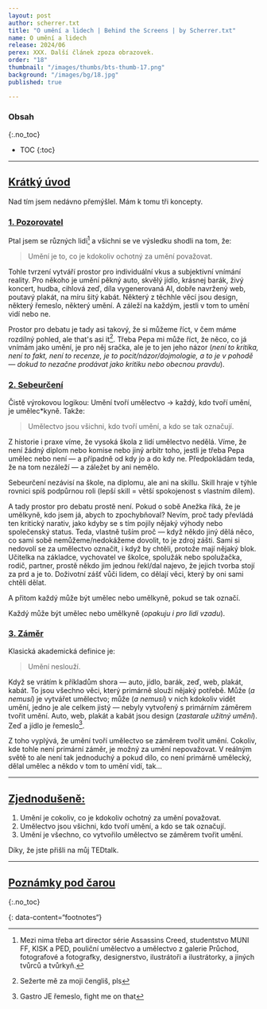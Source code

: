 ```yaml
---
layout: post
author: scherrer.txt
title: "O umění a lidech | Behind the Screens | by Scherrer.txt"
name: O umění a lidech
release: 2024/06
perex: XXX. Další článek zpoza obrazovek.
order: "18"
thumbnail: "/images/thumbs/bts-thumb-17.png"
background: "/images/bg/18.jpg"
published: true

---
```


### Obsah
{:.no_toc}

* TOC
{:toc}

---

## [Krátký úvod](#obsah)
Nad tím jsem nedávno přemýšlel. Mám k tomu tři koncepty.

### [1. Pozorovatel](#obsah)
Ptal jsem se různých lidí[^1] a všichni se ve výsledku shodli na tom, že:

>Umění je to, co je kdokoliv ochotný za umění považovat.

Tohle tvrzení vytváří prostor pro individuální vkus a subjektivní vnímání reality. Pro někoho je umění pěkný auto, skvělý jídlo, krásnej barák, živý koncert, hudba, cihlová zeď, díla vygenerovaná AI, dobře navržený web, poutavý plakát, na míru šitý kabát. Některý z těchhle věcí jsou design, některý řemeslo, některý umění. A záleží na každým, jestli v tom to umění vidí nebo ne.

Prostor pro debatu je tady asi takový, že si můžeme říct, v čem máme rozdílný pohled, ale that's asi it[^2]. Třeba Pepa mi může říct, že něco, co já vnímám jako umění, je pro něj sračka, ale je to jen jeho názor (*není to kritika, není to fakt, není to recenze, je to pocit/názor/dojmologie, a to je v pohodě — dokud to nezačne prodávat jako kritiku nebo obecnou pravdu*).

### [2. Sebeurčení](#obsah)
Čistě výrokovou logikou: Umění tvoří umělectvo → každý, kdo tvoří umění, je umělec\*kyně. Takže:

>Umělectvo jsou všichni, kdo tvoří umění, a kdo se tak označují.

Z historie i praxe víme, že vysoká škola z lidí umělectvo nedělá. Víme, že není žádný diplom nebo komise nebo jiný arbitr toho, jestli je třeba Pepa umělec nebo není — a případně od kdy jo a do kdy ne. Předpokládám teda, že na tom nezáleží — a záležet by ani nemělo.

Sebeurčení nezávisí na škole, na diplomu, ale ani na skillu. Skill hraje v týhle rovnici spíš podpůrnou roli (lepší skill = větší spokojenost s vlastním dílem).

A tady prostor pro debatu prostě není. Pokud o sobě Anežka říká, že je umělkyně, kdo jsem já, abych to zpochybňoval? Nevím, proč tady převládá ten kritický narativ, jako kdyby se s tím pojily nějaký výhody nebo společenský status. Teda, vlastně tuším proč — když někdo jiný dělá něco, co sami sobě nemůžeme/nedokážeme dovolit, to je zdroj zášti. Sami si nedovolí se za umělectvo označit, i když by chtěli, protože mají nějaký blok. Učitelka na základce, vychovatel ve školce, spolužák nebo spolužačka, rodič, partner, prostě někdo jim jednou řekl/dal najevo, že jejich tvorba stojí za prd a je to. Doživotní zášť vůči lidem, co dělají věci, který by oni sami chtěli dělat.

A přitom každý může být umělec nebo umělkyně, pokud se tak označí.

Každý může být umělec nebo umělkyně (*opakuju i pro lidi vzadu*).

### [3. Záměr](#obsah)
Klasická akademická definice je:

>Umění neslouží.

Když se vrátím k příkladům shora — auto, jídlo, barák, zeď, web, plakát, kabát. To jsou všechno věci, který primárně slouží nějaký potřebě. Může (*a nemusí*) je vytvářet umělectvo; může (*a nemusí*) v nich kdokoliv vidět umění, jedno je ale celkem jistý — nebyly vytvořený s primárním záměrem tvořit umění. Auto, web, plakát a kabát jsou design (*zastarale užitný umění*). Zeď a jídlo je řemeslo[^3].

Z toho vyplývá, že umění tvoří umělectvo se záměrem tvořit umění. Cokoliv, kde tohle není primární záměr, je možný za umění nepovažovat. V reálným světě to ale není tak jednoduchý a pokud dílo, co není primárně umělecký, dělal umělec a někdo v tom to umění vidí, tak…

---

## [Zjednodušeně:](#obsah)
1. Umění je cokoliv, co je kdokoliv ochotný za umění považovat.
2. Umělectvo jsou všichni, kdo tvoří umění, a kdo se tak označují.
3. Umění je všechno, co vytvořilo umělectvo se záměrem tvořit umění.

Díky, že jste přišli na můj TEDtalk.

---

## [Poznámky pod čarou](#obsah)
{:.no_toc}

{: data-content=“footnotes“}

[^1]: Mezi nima třeba art director série Assassins Creed, studentstvo MUNI FF, KISK a PED, pouliční umělectvo a umělectvo z galerie Průchod, fotografové a fotografky, designerstvo, ilustrátoři a ilustrátorky, a jiných tvůrců a tvůrkyň.
[^2]: Sežerte mě za moji čengliš, pls
[^3]: Gastro JE řemeslo, fight me on that